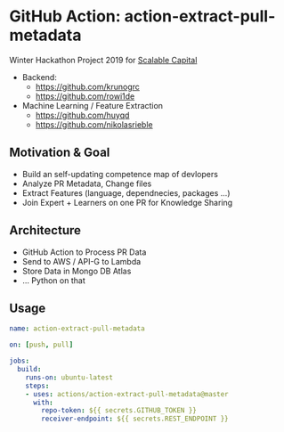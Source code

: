# GitHub Action: action-extract-pull-metadata
Winter Hackathon Project 2019 for [Scalable Capital](http://scalable.capital/)

- Backend:
  - https://github.com/krunogrc
  - https://github.com/rowi1de
- Machine Learning / Feature Extraction
  -  https://github.com/huyqd
  - https://github.com/nikolasrieble


## Motivation & Goal
- Build an self-updating competence map of devlopers
- Analyze PR Metadata, Change files 
- Extract Features (language, dependnecies, packages ...) 
- Join Expert + Learners on one PR for Knowledge Sharing

## Architecture
- GitHub Action to Process PR Data
- Send to AWS / API-G to Lambda
- Store Data in Mongo DB Atlas
- ... Python on that 

## Usage
```yaml
name: action-extract-pull-metadata

on: [push, pull]

jobs:
  build:
    runs-on: ubuntu-latest
    steps:
    - uses: actions/action-extract-pull-metadata@master
      with:
        repo-token: ${{ secrets.GITHUB_TOKEN }}
        receiver-endpoint: ${{ secrets.REST_ENDPOINT }}
```